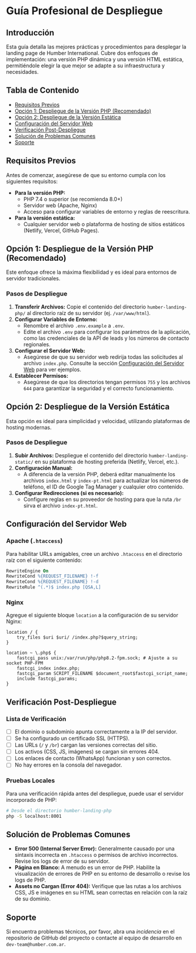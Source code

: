 # Guía Profesional de Despliegue

## Introducción

Esta guía detalla las mejores prácticas y procedimientos para desplegar la landing page de Humber International. Cubre dos enfoques de implementación: una versión PHP dinámica y una versión HTML estática, permitiéndole elegir la que mejor se adapte a su infraestructura y necesidades.

## Tabla de Contenido

- [Requisitos Previos](#requisitos-previos)
- [Opción 1: Despliegue de la Versión PHP (Recomendado)](#opción-1-despliegue-de-la-versión-php-recomendado)
- [Opción 2: Despliegue de la Versión Estática](#opción-2-despliegue-de-la-versión-estática)
- [Configuración del Servidor Web](#configuración-del-servidor-web)
- [Verificación Post-Despliegue](#verificación-post-despliegue)
- [Solución de Problemas Comunes](#solución-de-problemas-comunes)
- [Soporte](#soporte)

## Requisitos Previos

Antes de comenzar, asegúrese de que su entorno cumpla con los siguientes requisitos:

- **Para la versión PHP:**
  - PHP 7.4 o superior (se recomienda 8.0+)
  - Servidor web (Apache, Nginx)
  - Acceso para configurar variables de entorno y reglas de reescritura.
- **Para la versión estática:**
  - Cualquier servidor web o plataforma de hosting de sitios estáticos (Netlify, Vercel, GitHub Pages).

## Opción 1: Despliegue de la Versión PHP (Recomendado)

Este enfoque ofrece la máxima flexibilidad y es ideal para entornos de servidor tradicionales.

### Pasos de Despliegue

1.  **Transferir Archivos:** Copie el contenido del directorio `humber-landing-php/` al directorio raíz de su servidor (ej. `/var/www/html`).
2.  **Configurar Variables de Entorno:**
    -   Renombre el archivo `.env.example` a `.env`.
    -   Edite el archivo `.env` para configurar los parámetros de la aplicación, como las credenciales de la API de leads y los números de contacto regionales.
3.  **Configurar el Servidor Web:**
    -   Asegúrese de que su servidor web redirija todas las solicitudes al archivo `index.php`. Consulte la sección [Configuración del Servidor Web](#configuración-del-servidor-web) para ver ejemplos.
4.  **Establecer Permisos:**
    -   Asegúrese de que los directorios tengan permisos `755` y los archivos `644` para garantizar la seguridad y el correcto funcionamiento.

## Opción 2: Despliegue de la Versión Estática

Esta opción es ideal para simplicidad y velocidad, utilizando plataformas de hosting modernas.

### Pasos de Despliegue

1.  **Subir Archivos:** Despliegue el contenido del directorio `humber-landing-static/` en su plataforma de hosting preferida (Netlify, Vercel, etc.).
2.  **Configuración Manual:**
    -   A diferencia de la versión PHP, deberá editar manualmente los archivos `index.html` y `index-pt.html` para actualizar los números de teléfono, el ID de Google Tag Manager y cualquier otro contenido.
3.  **Configurar Redirecciones (si es necesario):**
    -   Configure reglas en su proveedor de hosting para que la ruta `/br` sirva el archivo `index-pt.html`.

## Configuración del Servidor Web

### Apache (`.htaccess`)

Para habilitar URLs amigables, cree un archivo `.htaccess` en el directorio raíz con el siguiente contenido:

```apache
RewriteEngine On
RewriteCond %{REQUEST_FILENAME} !-f
RewriteCond %{REQUEST_FILENAME} !-d
RewriteRule ^(.*)$ index.php [QSA,L]
```

### Nginx

Agregue el siguiente bloque `location` a la configuración de su servidor Nginx:

```nginx
location / {
    try_files $uri $uri/ /index.php?$query_string;
}

location ~ \.php$ {
    fastcgi_pass unix:/var/run/php/php8.2-fpm.sock; # Ajuste a su socket PHP-FPM
    fastcgi_index index.php;
    fastcgi_param SCRIPT_FILENAME $document_root$fastcgi_script_name;
    include fastcgi_params;
}
```

## Verificación Post-Despliegue

### Lista de Verificación

- [ ] El dominio o subdominio apunta correctamente a la IP del servidor.
- [ ] Se ha configurado un certificado SSL (HTTPS).
- [ ] Las URLs (`/` y `/br`) cargan las versiones correctas del sitio.
- [ ] Los activos (CSS, JS, imágenes) se cargan sin errores 404.
- [ ] Los enlaces de contacto (WhatsApp) funcionan y son correctos.
- [ ] No hay errores en la consola del navegador.

### Pruebas Locales

Para una verificación rápida antes del despliegue, puede usar el servidor incorporado de PHP:

```bash
# Desde el directorio humber-landing-php
php -S localhost:8001
```

## Solución de Problemas Comunes

-   **Error 500 (Internal Server Error):** Generalmente causado por una sintaxis incorrecta en `.htaccess` o permisos de archivo incorrectos. Revise los logs de error de su servidor.
-   **Página en Blanco:** A menudo es un error de PHP. Habilite la visualización de errores de PHP en su entorno de desarrollo o revise los logs de PHP.
-   **Assets no Cargan (Error 404):** Verifique que las rutas a los archivos CSS, JS e imágenes en su HTML sean correctas en relación con la raíz de su dominio.

## Soporte

Si encuentra problemas técnicos, por favor, abra una *incidencia* en el repositorio de GitHub del proyecto o contacte al equipo de desarrollo en `dev-team@humber.com.ar`.